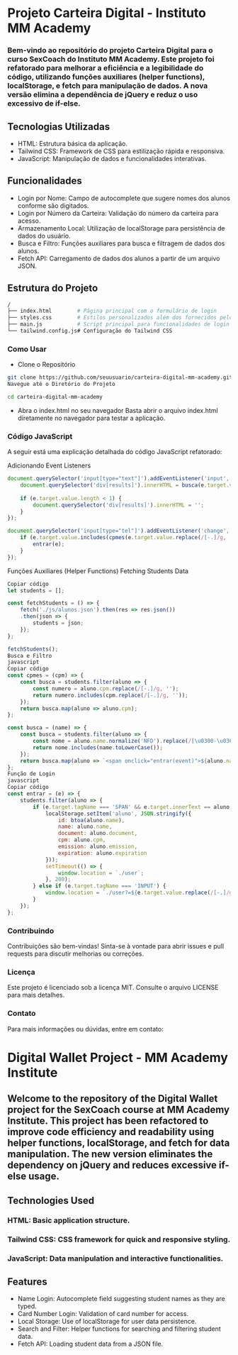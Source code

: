# Projeto Carteira Digital - Instituto MM Academy
### Bem-vindo ao repositório do projeto Carteira Digital para o curso SexCoach do Instituto MM Academy. Este projeto foi refatorado para melhorar a eficiência e a legibilidade do código, utilizando funções auxiliares (helper functions), localStorage, e fetch para manipulação de dados. A nova versão elimina a dependência de jQuery e reduz o uso excessivo de if-else.

## Tecnologias Utilizadas
* HTML: Estrutura básica da aplicação.
* Tailwind CSS: Framework de CSS para estilização rápida e responsiva.
* JavaScript: Manipulação de dados e funcionalidades interativas.

## Funcionalidades
* Login por Nome: Campo de autocomplete que sugere nomes dos alunos conforme são digitados.
* Login por Número da Carteira: Validação do número da carteira para acesso.
* Armazenamento Local: Utilização de localStorage para persistência de dados do usuário.
* Busca e Filtro: Funções auxiliares para busca e filtragem de dados dos alunos.
* Fetch API: Carregamento de dados dos alunos a partir de um arquivo JSON.

## Estrutura do Projeto
```bash
/
├── index.html        # Página principal com o formulário de login
├── styles.css        # Estilos personalizados além dos fornecidos pelo Tailwind CSS
├── main.js           # Script principal para funcionalidades de login e autocomplete
└── tailwind.config.js# Configuração do Tailwind CSS
```
### Como Usar
* Clone o Repositório
```bash
git clone https://github.com/seuusuario/carteira-digital-mm-academy.git
Navegue até o Diretório do Projeto
```

```bash
cd carteira-digital-mm-academy
```
* Abra o index.html no seu navegador
Basta abrir o arquivo index.html diretamente no navegador para testar a aplicação.

### Código JavaScript
A seguir está uma explicação detalhada do código JavaScript refatorado:

Adicionando Event Listeners
```javascript
document.querySelector('input[type="text"]').addEventListener('input', (e) => {
    document.querySelector('div[results]').innerHTML = busca(e.target.value).join('');
    
    if (e.target.value.length < 1) {
        document.querySelector('div[results]').innerHTML = '';
    }
});

document.querySelector('input[type="tel"]').addEventListener('change', (e) => {
    if (e.target.value.includes(cpmes(e.target.value.replace(/[-.]/g, '')))) {
        entrar(e);
    }
});
```
Funções Auxiliares (Helper Functions)
Fetching Students Data
```javascript
Copiar código
let students = [];

const fetchStudents = () => {
    fetch('./js/alunos.json').then(res => res.json())
    .then(json => {
        students = json;
    });
};

fetchStudents();
Busca e Filtro
javascript
Copiar código
const cpmes = (cpm) => {
    const busca = students.filter(aluno => {
        const numero = aluno.cpm.replace(/[-.]/g, '');
        return numero.includes(cpm.replace(/[-.]/g, ''));
    });
    return busca.map(aluno => aluno.cpm);
};

const busca = (name) => {
    const busca = students.filter(aluno => {
        const nome = aluno.name.normalize('NFD').replace(/[\u0300-\u036f]/g, '').toLowerCase();
        return nome.includes(name.toLowerCase());
    });
    return busca.map(aluno => `<span onclick="entrar(event)">${aluno.name}</span>`);
};
Função de Login
javascript
Copiar código
const entrar = (e) => {
    students.filter(aluno => {
        if (e.target.tagName === 'SPAN' && e.target.innerText == aluno.name) {
            localStorage.setItem('aluno', JSON.stringify({
                id: btoa(aluno.name),
                name: aluno.name,
                document: aluno.document,
                cpm: aluno.cpm,
                emission: aluno.emission,
                expiration: aluno.expiration
            }));
            setTimeout(() => {
                window.location = `./user`;
            }, 200);
        } else if (e.target.tagName === 'INPUT') {
            window.location = `./user?=${e.target.value.replace(/[-.]/g, '')}`;
        }
    });
};
```
### Contribuindo
Contribuições são bem-vindas! Sinta-se à vontade para abrir issues e pull requests para discutir melhorias ou correções.

### Licença
Este projeto é licenciado sob a licença MIT. Consulte o arquivo LICENSE para mais detalhes.

### Contato
Para mais informações ou dúvidas, entre em contato:



# Digital Wallet Project - MM Academy Institute

## Welcome to the repository of the Digital Wallet project for the SexCoach course at MM Academy Institute. This project has been refactored to improve code efficiency and readability using helper functions, localStorage, and fetch for data manipulation. The new version eliminates the dependency on jQuery and reduces excessive if-else usage.

## Technologies Used
### HTML: Basic application structure.
### Tailwind CSS: CSS framework for quick and responsive styling.
### JavaScript: Data manipulation and interactive functionalities.

## Features
* Name Login: Autocomplete field suggesting student names as they are typed.
* Card Number Login: Validation of card number for access.
* Local Storage: Use of localStorage for user data persistence.
* Search and Filter: Helper functions for searching and filtering student data.
* Fetch API: Loading student data from a JSON file.
